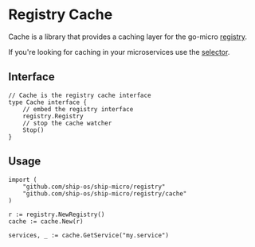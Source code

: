 # Registry Cache 

Cache is a library that provides a caching layer for the go-micro [registry](https://godoc.org/github.com/ship-os/ship-micro/registry#Registry).

If you're looking for caching in your microservices use the [selector](https://micro.mu/docs/fault-tolerance.html#caching-discovery).

## Interface

```
// Cache is the registry cache interface
type Cache interface {
	// embed the registry interface
	registry.Registry
	// stop the cache watcher
	Stop()
}
```

## Usage

```
import (
	"github.com/ship-os/ship-micro/registry"
	"github.com/ship-os/ship-micro/registry/cache"
)

r := registry.NewRegistry()
cache := cache.New(r)

services, _ := cache.GetService("my.service")
```

